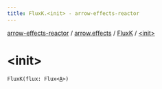 ```yaml
---
title: FluxK.<init> - arrow-effects-reactor
---
```


[arrow-effects-reactor](../../index.html) / [arrow.effects](../index.html) / [FluxK](index.html) / [&lt;init&gt;](./-init-.html)

# &lt;init&gt;

`FluxK(flux: Flux<`[`A`](index.html#A)`>)`